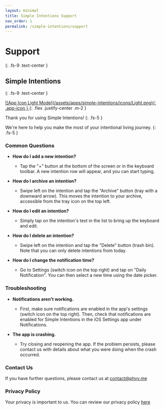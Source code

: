 ```yaml
---
layout: minimal
title: Simple Intentions Support
nav_order: 1
permalink: /simple-intentions/support
---
```


# Support
{: .fs-9 .text-center }

## Simple Intentions
{: .fs-9 .text-center }

<a href="/simple-intentions" class="text-center">
![App Icon Light Mode](/assets/apps/simple-intentions/icons/Light.png){: .app-icon }
</a>
{: .flex .justify-center .m-2 }

Thank you for using Simple Intentions! 
{: .fs-5 }

We're here to help you make the most of your intentional living journey.
{: .fs-5 }

### Common Questions

*   **How do I add a new intention?**
    *   Tap the "+" button at the bottom of the screen or in the keyboard toolbar. A new intention row will appear, and you can start typing.

*   **How do I archive an intention?**
    *   Swipe left on the intention and tap the "Archive" button (tray with a downward arrow). This moves the intention to your archive, accessible from the tray icon on the top left.

*   **How do I edit an intention?**
    *   Simply tap on the intention's text in the list to bring up the keyboard and edit.

*   **How do I delete an intention?**
    *   Swipe left on the intention and tap the "Delete" button (trash bin). Note that you can only delete intentions from today.

*   **How do I change the notification time?**
    *   Go to Settings (switch icon on the top right) and tap on "Daily Notification".  You can then select a new time using the date picker.

### Troubleshooting

*   **Notifications aren't working.**
    *   First, make sure notifications are enabled in the app's settings (switch icon on the top right).  Then, check that notifications are enabled for Simple Intentions in the iOS Settings app under Notifications.

*   **The app is crashing.**
    *   Try closing and reopening the app. If the problem persists, please contact us with details about what you were doing when the crash occurred.

### Contact Us

If you have further questions, please contact us at [contact@phvv.me](mailto:contact@phvv.me)

### Privacy Policy  

Your privacy is important to us. You can review our privacy policy [here](/simple-intentions/privacy-policy)